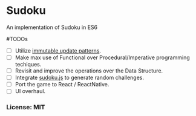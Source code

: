 # Sudoku
An implementation of Sudoku in ES6

#TODOs
 
- [ ] Utilize [immutable update patterns](https://github.com/reactjs/redux/blob/master/docs/recipes/reducers/ImmutableUpdatePatterns.md). 
- [ ] Make max use of Functional over Procedural/Imperative programming techiques.
- [ ] Revisit and improve the operations over the Data Structure.
- [ ] Integrate [sudoku.js](https://github.com/robatron/sudoku.js) to generate random challenges.
- [ ] Port the game to React / ReactNative.
- [ ] UI overhaul.

### License: MIT